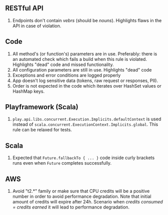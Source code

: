 RESTful API
---------------
1. Endpoints don't contain _vebrs_ (should be _nouns_).
   Highlights flaws in the API in case of violation.

Code
---------------
1. All method's (or function's) parameters are in use.
   Preferably: there is an automated check which fails a build when this rule is violated.
   Highlights "dead" code and missed functionality.
2. All configuration parameters are still in use.
   Highlights "dead" code
3. Exceptions and error conditions are logged properly
4. App doesn't log sensitive data (tokens, raw request or responses, PII).
5. Order is not expected in the code which iterates over HashSet values or HashMap keys.
   
Playframework (Scala)
---------------
1. `play.api.libs.concurrent.Execution.Implicits.defaultContext` is used instead of `scala.concurrent.ExecutionContext.Implicits.global`.
   This rule can be relaxed for tests.

Scala
---------------
1. Expected that `Future.fallbackTo { ... }` code inside curly brackets runs even when `Future` completes successfully.

AWS
---------------
1. Avoid "t2.*" family or make sure that CPU credits will be a positive number in order to avoid performance degradation. Note that initial amount of credits will expire after 24h. Scenario when _credits consumed = credits earned_ it will lead to performance degradation.

